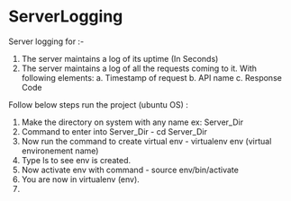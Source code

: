 # ServerLogging

Server logging for :-
  1. The server maintains a log of its uptime (In Seconds) 
  2. The server maintains a log of all the requests coming to it. With
     following elements:
       a. Timestamp of request
       b. API name
       c. Response Code

Follow below steps run the project (ubuntu OS) :

1. Make the directory on system with any name ex: Server_Dir
2. Command to enter into Server_Dir -  cd Server_Dir 
3. Now run the command to create virtual env - virtualenv env (virtual environement name)
4. Type ls to see env is created.
5. Now activate env with command - source env/bin/activate
6. You are now in virtualenv (env).
7. 
